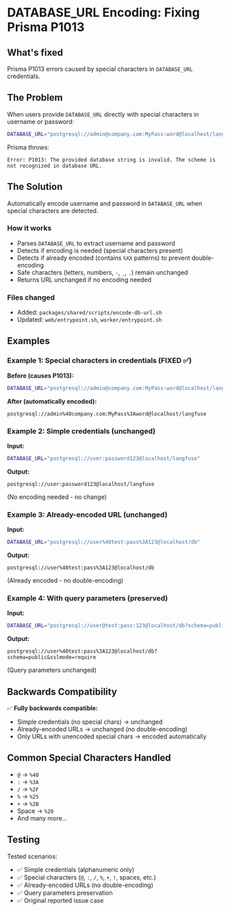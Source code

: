 # DATABASE_URL Encoding: Fixing Prisma P1013

## What's fixed
Prisma P1013 errors caused by special characters in `DATABASE_URL` credentials.

## The Problem
When users provide `DATABASE_URL` directly with special characters in username or password:
```bash
DATABASE_URL="postgresql://admin@company.com:MyPass:word@localhost/langfuse"
```

Prisma throws:
```
Error: P1013: The provided database string is invalid. The scheme is not recognized in database URL.
```

## The Solution
Automatically encode username and password in `DATABASE_URL` when special characters are detected.

### How it works
- Parses `DATABASE_URL` to extract username and password
- Detects if encoding is needed (special characters present)
- Detects if already encoded (contains `%XX` patterns) to prevent double-encoding
- Safe characters (letters, numbers, `-`, `_`, `.`) remain unchanged
- Returns URL unchanged if no encoding needed

### Files changed
- Added: `packages/shared/scripts/encode-db-url.sh`
- Updated: `web/entrypoint.sh`, `worker/entrypoint.sh`

## Examples

### Example 1: Special characters in credentials (FIXED ✅)
**Before (causes P1013):**
```bash
DATABASE_URL="postgresql://admin@company.com:MyPass:word@localhost/langfuse"
```

**After (automatically encoded):**
```
postgresql://admin%40company.com:MyPass%3Aword@localhost/langfuse
```

### Example 2: Simple credentials (unchanged)
**Input:**
```bash
DATABASE_URL="postgresql://user:password123@localhost/langfuse"
```

**Output:**
```
postgresql://user:password123@localhost/langfuse
```
(No encoding needed - no change)

### Example 3: Already-encoded URL (unchanged)
**Input:**
```bash
DATABASE_URL="postgresql://user%40test:pass%3A123@localhost/db"
```

**Output:**
```
postgresql://user%40test:pass%3A123@localhost/db
```
(Already encoded - no double-encoding)

### Example 4: With query parameters (preserved)
**Input:**
```bash
DATABASE_URL="postgresql://user@test:pass:123@localhost/db?schema=public&sslmode=require"
```

**Output:**
```
postgresql://user%40test:pass%3A123@localhost/db?schema=public&sslmode=require
```
(Query parameters unchanged)

## Backwards Compatibility
✅ **Fully backwards compatible:**
- Simple credentials (no special chars) → unchanged
- Already-encoded URLs → unchanged (no double-encoding)
- Only URLs with unencoded special chars → encoded automatically

## Common Special Characters Handled
- `@` → `%40`
- `:` → `%3A`
- `/` → `%2F`
- `%` → `%25`
- `+` → `%2B`
- Space → `%20`
- And many more...

## Testing
Tested scenarios:
- ✅ Simple credentials (alphanumeric only)
- ✅ Special characters (`@`, `:`, `/`, `%`, `+`, `!`, spaces, etc.)
- ✅ Already-encoded URLs (no double-encoding)
- ✅ Query parameters preservation
- ✅ Original reported issue case